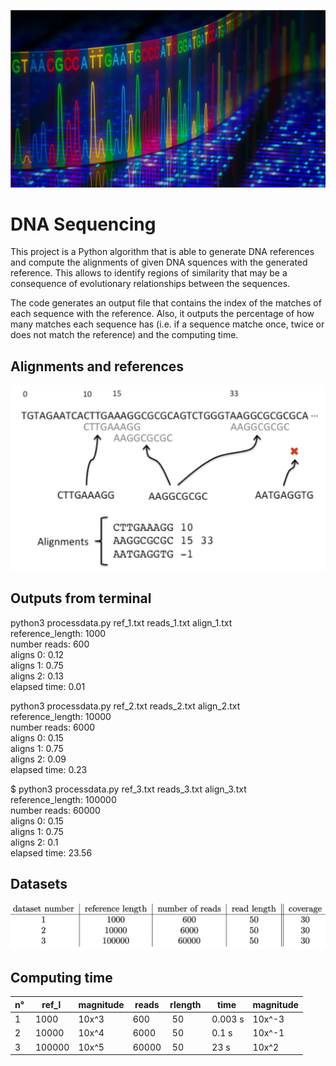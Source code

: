 ![DNA_image](https://github.com/tlemenestrel/swe_scientific_projects/blob/master/genome_processing/images/dna.jpg)

# DNA Sequencing 

This project is a Python algorithm that is able to generate DNA references and 
compute the alignments of given DNA squences with the generated reference. This
allows to identify regions of similarity that may be a consequence of 
evolutionary relationships between the sequences. <br/>

The code generates an output file that contains the index of the matches of each 
sequence with the reference. Also, it outputs the percentage of how many matches
each sequence has (i.e. if a sequence matche once, twice or does not match the 
reference) and the computing time.

## Alignments and references

![Brief_image](https://github.com/tlemenestrel/swe_scientific_projects/blob/master/genome_processing/images/alignments.png)

## Outputs from terminal

python3 processdata.py ref_1.txt reads_1.txt align_1.txt<br/>
reference_length: 1000<br/>
number reads: 600<br/>
aligns 0: 0.12<br/>
aligns 1: 0.75<br/>
aligns 2: 0.13<br/>
elapsed time: 0.01<br/>

python3 processdata.py ref_2.txt reads_2.txt align_2.txt <br/>
reference_length: 10000<br/>
number reads: 6000<br/>
aligns 0: 0.15<br/>
aligns 1: 0.75<br/>
aligns 2: 0.09<br/>
elapsed time: 0.23<br/>

$ python3 processdata.py ref_3.txt reads_3.txt align_3.txt<br/>
reference_length: 100000<br/>
number reads: 60000<br/>
aligns 0: 0.15<br/>
aligns 1: 0.75<br/>
aligns 2: 0.1<br/>
elapsed time: 23.56<br/>

## Datasets

![Datasets_image](https://github.com/tlemenestrel/swe_scientific_projects/blob/master/genome_processing/images/datasets.png)

## Computing time

|n°| ref_l	 |  magnitude	|reads	| rlength | time   |   magnitude
|---|---|---|---|---|---|---|
|1 | 1000       |10x^3 		| 600    | 50    | 0.003 s |10x^-3
|2 | 10000      |10x^4		| 6000   | 50    | 0.1   s |10x^-1
|3 | 100000     |10x^5	    | 60000  | 50    | 23    s |10x^2
